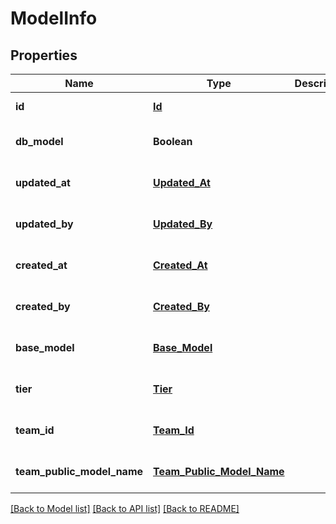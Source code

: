 # ModelInfo
## Properties

| Name | Type | Description | Notes |
|------------ | ------------- | ------------- | -------------|
| **id** | [**Id**](Id.md) |  | [default to null] |
| **db\_model** | **Boolean** |  | [optional] [default to false] |
| **updated\_at** | [**Updated_At**](Updated_At.md) |  | [optional] [default to null] |
| **updated\_by** | [**Updated_By**](Updated_By.md) |  | [optional] [default to null] |
| **created\_at** | [**Created_At**](Created_At.md) |  | [optional] [default to null] |
| **created\_by** | [**Created_By**](Created_By.md) |  | [optional] [default to null] |
| **base\_model** | [**Base_Model**](Base_Model.md) |  | [optional] [default to null] |
| **tier** | [**Tier**](Tier.md) |  | [optional] [default to null] |
| **team\_id** | [**Team_Id**](Team_Id.md) |  | [optional] [default to null] |
| **team\_public\_model\_name** | [**Team_Public_Model_Name**](Team_Public_Model_Name.md) |  | [optional] [default to null] |

[[Back to Model list]](../README.md#documentation-for-models) [[Back to API list]](../README.md#documentation-for-api-endpoints) [[Back to README]](../README.md)


